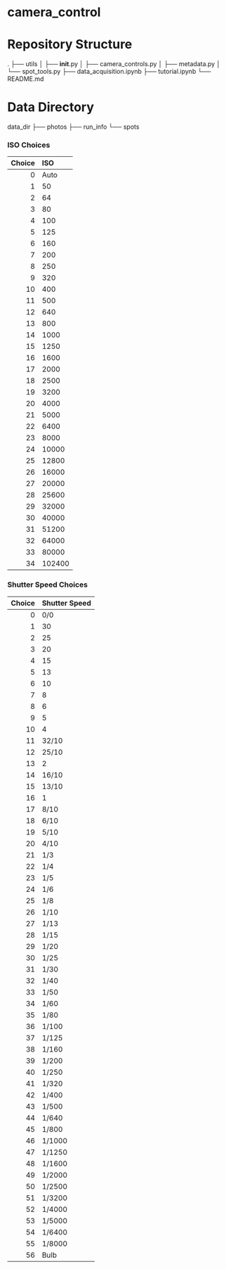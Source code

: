 # camera_control

# Repository Structure
.
├── utils
│   ├── __init__.py 
│   ├── camera_controls.py
│   ├── metadata.py
│   └── spot_tools.py
├── data_acquisition.ipynb
├── tutorial.ipynb
└── README.md

# Data Directory

data_dir
├── photos
├── run_info
└── spots


### ISO Choices

|   Choice | ISO    |
|---------:|:-------|
|        0 | Auto   |
|        1 | 50     |
|        2 | 64     |
|        3 | 80     |
|        4 | 100    |
|        5 | 125    |
|        6 | 160    |
|        7 | 200    |
|        8 | 250    |
|        9 | 320    |
|       10 | 400    |
|       11 | 500    |
|       12 | 640    |
|       13 | 800    |
|       14 | 1000   |
|       15 | 1250   |
|       16 | 1600   |
|       17 | 2000   |
|       18 | 2500   |
|       19 | 3200   |
|       20 | 4000   |
|       21 | 5000   |
|       22 | 6400   |
|       23 | 8000   |
|       24 | 10000  |
|       25 | 12800  |
|       26 | 16000  |
|       27 | 20000  |
|       28 | 25600  |
|       29 | 32000  |
|       30 | 40000  |
|       31 | 51200  |
|       32 | 64000  |
|       33 | 80000  |
|       34 | 102400 |


### Shutter Speed Choices

|   Choice | Shutter Speed   |
|---------:|:----------------|
|        0 | 0/0             |
|        1 | 30              |
|        2 | 25              |
|        3 | 20              |
|        4 | 15              |
|        5 | 13              |
|        6 | 10              |
|        7 | 8               |
|        8 | 6               |
|        9 | 5               |
|       10 | 4               |
|       11 | 32/10           |
|       12 | 25/10           |
|       13 | 2               |
|       14 | 16/10           |
|       15 | 13/10           |
|       16 | 1               |
|       17 | 8/10            |
|       18 | 6/10            |
|       19 | 5/10            |
|       20 | 4/10            |
|       21 | 1/3             |
|       22 | 1/4             |
|       23 | 1/5             |
|       24 | 1/6             |
|       25 | 1/8             |
|       26 | 1/10            |
|       27 | 1/13            |
|       28 | 1/15            |
|       29 | 1/20            |
|       30 | 1/25            |
|       31 | 1/30            |
|       32 | 1/40            |
|       33 | 1/50            |
|       34 | 1/60            |
|       35 | 1/80            |
|       36 | 1/100           |
|       37 | 1/125           |
|       38 | 1/160           |
|       39 | 1/200           |
|       40 | 1/250           |
|       41 | 1/320           |
|       42 | 1/400           |
|       43 | 1/500           |
|       44 | 1/640           |
|       45 | 1/800           |
|       46 | 1/1000          |
|       47 | 1/1250          |
|       48 | 1/1600          |
|       49 | 1/2000          |
|       50 | 1/2500          |
|       51 | 1/3200          |
|       52 | 1/4000          |
|       53 | 1/5000          |
|       54 | 1/6400          |
|       55 | 1/8000          |
|       56 | Bulb            |